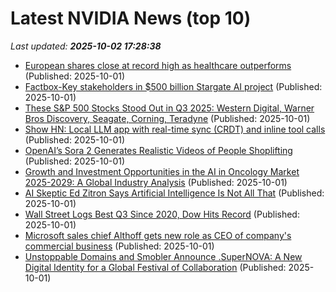 # Latest NVIDIA News (top 10)
_Last updated: **2025-10-02 17:28:38**_

- [European shares close at record high as healthcare outperforms](https://www.irishtimes.com/business/2025/10/01/european-shares-close-at-record-high-as-healthcare-outperforms/) (Published: 2025-10-01)
- [Factbox-Key stakeholders in $500 billion Stargate AI project](https://finance.yahoo.com/news/factbox-key-stakeholders-500-billion-164315893.html) (Published: 2025-10-01)
- [These S&P 500 Stocks Stood Out in Q3 2025: Western Digital, Warner Bros Discovery, Seagate, Corning, Teradyne](https://www.thestreet.com/markets/these-s-p-500-stocks-stood-out-in-q3-2025-western-digital-warner-bros-discovery-seagate-corning-teradyne) (Published: 2025-10-01)
- [Show HN: Local LLM app with real-time sync (CRDT) and inline tool calls](https://github.com/Reclusive-Inc/closed-circuit-ai) (Published: 2025-10-01)
- [OpenAI’s Sora 2 Generates Realistic Videos of People Shoplifting](https://futurism.com/future-society/openai-sora-2-videos-people-shoplifting) (Published: 2025-10-01)
- [Growth and Investment Opportunities in the AI in Oncology Market 2025-2029: A Global Industry Analysis](https://www.globenewswire.com/news-release/2025/10/01/3159810/28124/en/Growth-and-Investment-Opportunities-in-the-AI-in-Oncology-Market-2025-2029-A-Global-Industry-Analysis.html) (Published: 2025-10-01)
- [AI Skeptic Ed Zitron Says Artificial Intelligence Is Not All That](https://www.forbes.com/sites/johnnavin/2025/10/01/ai-skeptic-ed-zitron-says-artificial-intelligence-is-not-all-that/) (Published: 2025-10-01)
- [Wall Street Logs Best Q3 Since 2020, Dow Hits Record](https://finance.yahoo.com/news/wall-street-logs-best-q3-161812622.html) (Published: 2025-10-01)
- [Microsoft sales chief Althoff gets new role as CEO of company's commercial business](https://www.cnbc.com/2025/10/01/microsoft-makes-co.html) (Published: 2025-10-01)
- [Unstoppable Domains and Smobler Announce .SuperNOVA: A New Digital Identity for a Global Festival of Collaboration](https://www.globenewswire.com/news-release/2025/10/01/3159794/0/en/Unstoppable-Domains-and-Smobler-Announce-SuperNOVA-A-New-Digital-Identity-for-a-Global-Festival-of-Collaboration.html) (Published: 2025-10-01)
